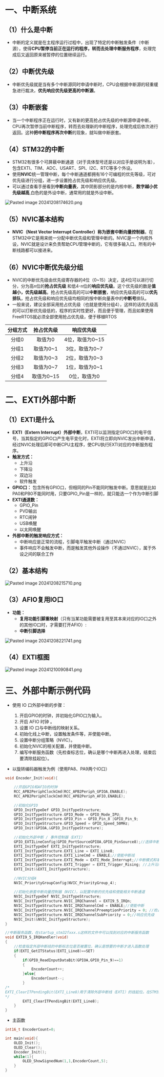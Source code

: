 # 一、中断系统

## （1）什么是中断
* 中断的定义就是在主程序运行过程中，出现了特定的中断触发条件（中断源），使得**CPU暂停当前正在运行的程序，转而去处理中断服务程序**，处理完成后又返回原来被暂停的位置继续运行。
## （2）中断优先级
* 中断优先级就是当有多个中断源同时申请中断时，CPU会根据中断源的轻重缓急进行裁决，**优先响应优先级更高的中断源**。
## （3）中断嵌套
* 当一个中断程序正在运行时，又有新的更高抢占优先级的中断源申请中断，CPU再次暂停当前中断程序，转而去处理新的中断程序，处理完成后依次进行返回。这种**把中断程序再次中断**的现象，就叫做中断嵌套。
## （4）STM32的中断
* STM32有很多个可屏蔽中断通道（对于具体型号还是以对应手册说明为准）， 包含EXTI、TIM、ADC、USART、SPI、I2C、RTC等多个外设。
* 使用**NVIC**统一管理中断，每个中断通道都拥有16个可编程的优先等级，可对优先级进行分组，进一步设置抢占优先级和响应优先级。
* 可以通过查看手册看到**中断向量表**，其中阴影部分的是内核中断，**数字越小优先级越高**,白色的是外设中断，通常用的就是外设中断。

![Pasted image 20241208174620.png](./assets/image-20241208174620.png)

## （5）NVIC基本结构
* **NVIC（Nest Vector Interrupt Controller）称为嵌套中断向量控制器**。在STM32中它是用来统一分配中断优先级和管理中断的。NVIC是一个内核外设，NVIC就是设计来负责帮助CPU管理中断的，它有很多输入口。所有的中断线路都可以接进来。
## （6）NVIC中断优先级分组
* NVIC的中断优先级由优先级寄存器的4位（0~15）决定，这4位可以进行切分，分为高n位的**抢占优先级** 和低4-n位的**响应优先级**。这个优先级的数是**值越小，优先级越高**。抢占优先级高的可以**中断嵌套**，响应优先级高的可以**优先排队**，抢占优先级和响应优先级均相同的按中断向量表中的**中断号**排队。
* 一般来说，建议全部采用抢占优先级（也就是使用分组4），这样的话优先级高的可以打断优先级低的，程序的实时性更好，而且便于管理，而且如果使用FreeRTOS就必须全部使用抢占优先级，便于移植RTOS

| 分组方式 |  抢占优先级  |   响应优先级    |
| :--: | :-----: | :--------: |
| 分组0  |  取值为0   | 4位，取值为0~15 |
| 分组1  | 取值为0~1  | 3位，取值为0~7  |
| 分组2  | 取值为0~3  | 2位，取值为0~3  |
| 分组3  | 取值为0~7  | 1位，取值为0~1  |
| 分组4  | 取值为0~15 |  0位，取值为0   |

# 二、EXTI外部中断
## （1）EXTI是什么
* **EXTI（Extern Interrupt）外部中断**，EXTI可以监测指定GPIO口的电平信号，当其指定的GPIO口产生电平变化时，EXTI将立即向NVIC发出中断申请，经过NVIC处理后即可中断CPU主程序，使CPU执行EXTI对应的中断服务程序。
* **触发方式：**
	* 上升沿
	* 下降沿
	* 双边沿
	* 软件触发
* **GPIO口：** 包含所有GPIO口，但相同的Pin不能同时触发中断。意思就是比如PA0和PB0不能同时用，只要GPIO_Pin是一样的，就只能选一个作为中断引脚
* **EXTI通道数：**
	* GPIO_Pin
	* PVD输出
	* RTC闹钟
	* USB唤醒
	* 以太网唤醒
* **外部中断的触发响应方式：** 
	* 中断响应是正常的流程，引脚电平触发中断（通过NVIC）
	* 事件响应不会触发中断，而是触发其他外设操作（不通过NVIC），属于外设之间的联合工作
## （2）基本结构

![Pasted image 20241208215710.png](./assets/image-20241208215710.png)

## （3）AFIO复用IO口
* **功能：**
	* **复用功能引脚重映射**（只有当某功能需要被复用至其本来对应的IO口之外的其他IO口时，才需要打开AFIO）:
	* **中断引脚选择**

![Pasted image 20241208221741.png](./assets/image-20241208221741.png)
## （4）EXTI框图

![Pasted image 20241210090841.png](./assets/image-20241210090841.png)

# 三、外部中断示例代码
* 使用 IO 口外部中断的步骤：
	1. 开启GPIO的时钟，并初始化GPIO口为输入。  
	2. 开启 AFIO 时钟 。 
	3. 设置 IO 口与中断线的映射关系。  
	4. 初始化线上中断，设置触发条件等，并使能中断。  
	5. 设置中断分组策略（NVIC）。
	6. 初始化NVIC的相关配置，并使能中断。
	7. 编写中断服务函数（先检查标志位，确认是哪个中断再进入处理，结束后要清除挂起位）。

* 以旋转编码器触发为例（使用PA8、PA9两个IO口）
```c
void Encoder_Init(void){

	//开启GPIO和AFIO的时钟
	RCC_APB2PeriphClockCmd(RCC_APB2Periph_GPIOA,ENABLE);
	RCC_APB2PeriphClockCmd(RCC_APB2Periph_AFIO,ENABLE);
	
	//初始化GPIO
	GPIO_InitTypeDef GPIO_InitTypeStructure;
	GPIO_InitTypeStructure.GPIO_Mode = GPIO_Mode_IPU;
	GPIO_InitTypeStructure.GPIO_Pin = GPIO_Pin_8 |GPIO_Pin_9;
	GPIO_InitTypeStructure.GPIO_Speed = GPIO_Speed_50MHz;
	GPIO_Init(GPIOA,&GPIO_InitTypeStructure);
	
	//初始化外部中断 / 事件控制器（EXTI）
	GPIO_EXTILineConfig(GPIO_PortSourceGPIOA,GPIO_PinSource8);//选择中断线
	EXTI_InitTypeDef EXTI_InitTypeStructure;
	EXTI_InitTypeStructure.EXTI_Line = EXTI_Line8;
	EXTI_InitTypeStructure.EXTI_LineCmd = ENABLE;//使能中断线
	EXTI_InitTypeStructure.EXTI_Mode = EXTI_Mode_Interrupt;//中断模式和事件模式
	EXTI_InitTypeStructure.EXTI_Trigger = EXTI_Trigger_Rising; //上升沿触发
	EXTI_Init(&EXTI_InitTypeStructure);
	
	//NVIC分组4
	NVIC_PriorityGroupConfig(NVIC_PriorityGroup_4);
	
	//初始化嵌套中断向量控制器（NVIC），以配置中断的优先级和使能相关中断通道
	NVIC_InitTypeDef NVIC_InitTypeStructure;
	NVIC_InitTypeStructure.NVIC_IRQChannel = EXTI9_5_IRQn;
	NVIC_InitTypeStructure.NVIC_IRQChannelCmd = ENABLE;//使能中断
	NVIC_InitTypeStructure.NVIC_IRQChannelPreemptionPriority = 0; //抢占优先级
	NVIC_InitTypeStructure.NVIC_IRQChannelSubPriority = 0;//响应优先级
	NVIC_Init(&NVIC_InitTypeStructure);
}

//中断服务函数，在startup_stm32fxxx.s这样的文件中可以找到对应的中断服务函数
void EXTI9_5_IRQHandler(void)
{
	//检查指定外部中断线的中断标志位是否被置位，确认是想要的中断才进入函数处理
	if(EXTI_GetITStatus(EXTI_Line8)==SET)
	{	
		if(GPIO_ReadInputDataBit(GPIOA,GPIO_Pin_9)==1)
		{
			EncoderCount++;
		}else{
			EncoderCount--;
		}	
/*
EXTI_ClearITPendingBit(EXTI_Line8)用于清除外部中断线（EXTI）的挂起位。在STM32中，当外部中断事件发生时，相应的挂起位会被置位，用于表示该中断请求正在等待处理。这个函数就是用来清除这个挂起位，以确保中断系统能够正确地响应下一次中断事件。	
*/
		EXTI_ClearITPendingBit(EXTI_Line8);
	}
}
```
* 主函数
```c
int16_t EncoderCount=0;

int main(void){
	OLED_Init();
	OLED_Clear();
	Encoder_Init();
	while(1){
		OLED_ShowSignedNum(1,1,EncoderCount,5);
	}
}
```

